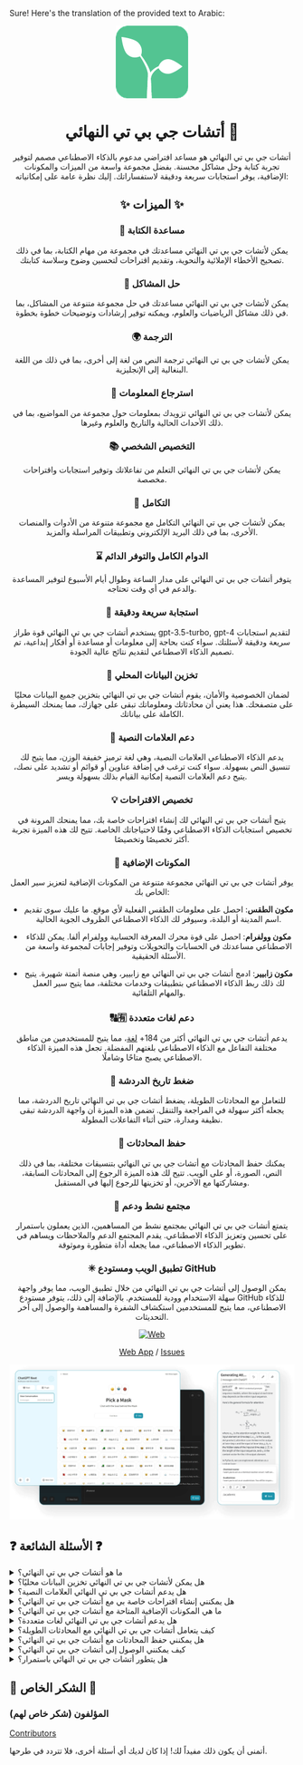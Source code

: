 Sure! Here's the translation of the provided text to Arabic:

<div align="center">
<img src="./docs/images/icon.png" alt="أيقونة The Ultimate ChatGPT" />

<h1 align="center">أتشات جي بي تي النهائي 🌟</h1>

أتشات جي بي تي النهائي هو مساعد افتراضي مدعوم بالذكاء الاصطناعي مصمم لتوفير تجربة كتابة وحل مشاكل محسنة. بفضل مجموعة واسعة من الميزات والمكونات الإضافية، يوفر استجابات سريعة ودقيقة لاستفساراتك. إليك نظرة عامة على إمكانياته:

## ✨ الميزات ✨

### 📝 مساعدة الكتابة
يمكن لأتشات جي بي تي النهائي مساعدتك في مجموعة من مهام الكتابة، بما في ذلك تصحيح الأخطاء الإملائية والنحوية، وتقديم اقتراحات لتحسين وضوح وسلاسة كتابتك.

### 💭 حل المشاكل
يمكن لأتشات جي بي تي النهائي مساعدتك في حل مجموعة متنوعة من المشاكل، بما في ذلك مشاكل الرياضيات والعلوم، ويمكنه توفير إرشادات وتوضيحات خطوة بخطوة.

### 🌍 الترجمة
يمكن لأتشات جي بي تي النهائي ترجمة النص من لغة إلى أخرى، بما في ذلك من اللغة البنغالية إلى الإنجليزية.

### 📑 استرجاع المعلومات
يمكن لأتشات جي بي تي النهائي تزويدك بمعلومات حول مجموعة من المواضيع، بما في ذلك الأحداث الحالية والتاريخ والعلوم وغيرها.

### 📚 التخصيص الشخصي
يمكن لأتشات جي بي تي النهائي التعلم من تفاعلاتك وتوفير استجابات واقتراحات مخصصة.

### 📎 التكامل
يمكن لأتشات جي بي تي النهائي التكامل مع مجموعة متنوعة من الأدوات والمنصات الأخرى، بما في ذلك البريد الإلكتروني وتطبيقات المراسلة والمزيد.

### ⌛ الدوام الكامل والتوفر الدائم
يتوفر أتشات جي بي تي النهائي على مدار الساعة وطوال أيام الأسبوع لتوفير المساعدة والدعم في أي وقت تحتاجه.

### 🚀 استجابة سريعة ودقيقة
يستخدم أتشات جي بي تي النهائي قوة طراز gpt-3.5-turbo, gpt-4 لتقديم استجابات سريعة ودقيقة لأسئلتك. سواء كنت بحاجة إلى معلومات أو مساعدة أو أفكار إبداعية، تم تصميم الذكاء الاصطناعي لتقديم نتائج عالية الجودة.

### 💾 تخزين البيانات المحلي
لضمان الخصوصية والأمان، يقوم أتشات جي بي تي النهائي بتخزين جميع البيانات محليًا على متصفحك. هذا يعني أن محادثاتك ومعلوماتك تبقى على جهازك، مما يمنحك السيطرة الكاملة على بياناتك.

### 🔢 دعم العلامات النصية
يدعم الذكاء الاصطناعي العلامات النصية، وهي لغة ترميز خفيفة الوزن، مما يتيح لك تنسيق النص بسهولة. سواء كنت ترغب في إضافة عناوين أو قوائم أو تشديد على نصك، يتيح دعم العلامات النصية إمكانية القيام بذلك بسهولة ويسر.

### 💡 تخصيص الاقتراحات
يتيح أتشات جي بي تي النهائي لك إنشاء اقتراحات خاصة بك، مما يمنحك المرونة في تخصيص استجابات الذكاء الاصطناعي وفقًا لاحتياجاتك الخاصة. تتيح لك هذه الميزة تجربة أكثر تخصيصًا وتخصيصًا.

### 🔆 المكونات الإضافية
يوفر أتشات جي بي تي النهائي مجموعة متنوعة من المكونات الإضافية لتعزيز سير العمل الخاص بك:

- **مكون الطقس**: احصل على معلومات الطقس الفعلية لأي موقع. ما عليك سوى تقديم اسم المدينة أو البلدة، وسيوفر لك الذكاء الاصطناعي الظروف الجوية الحالية.

- **مكون وولفرام**: احصل على قوة محرك المعرفة الحسابية وولفرام ألفا. يمكن للذكاء الاصطناعي مساعدتك في الحسابات والتحويلات وتوفير إجابات لمجموعة واسعة من الأسئلة الحقيقية.

- **مكون زابيير**: ادمج أتشات جي بي تي النهائي مع زابيير، وهي منصة أتمتة شهيرة. يتيح لك ذلك ربط الذكاء الاصطناعي بتطبيقات وخدمات مختلفة، مما يتيح سير العمل والمهام التلقائية.

### 🔠🈶 دعم لغات متعددة
يدعم أتشات جي بي تي النهائي أكثر من 184+ [لغة](./SUPPORTED_LANGUAGES.md)، مما يتيح للمستخدمين من مناطق مختلفة التفاعل مع الذكاء الاصطناعي بلغتهم المفضلة. تجعل هذه الميزة الذكاء الاصطناعي يصبح متاحًا وشاملًا.

### 💬 ضغط تاريخ الدردشة
للتعامل مع المحادثات الطويلة، يضغط أتشات جي بي تي النهائي تاريخ الدردشة، مما يجعله أكثر سهولة في المراجعة والتنقل. تضمن هذه الميزة أن واجهة الدردشة تبقى نظيفة ومدارة، حتى أثناء التفاعلات المطولة.

### 📂 حفظ المحادثات
يمكنك حفظ المحادثات مع أتشات جي بي تي النهائي بتنسيقات مختلفة، بما في ذلك النص، الصورة، أو على الويب. تتيح لك هذه الميزة الرجوع إلى المحادثات السابقة، ومشاركتها مع الآخرين، أو تخزينها للرجوع إليها في المستقبل.

### 🔑 مجتمع نشط ودعم
يتمتع أتشات جي بي تي النهائي بمجتمع نشط من المساهمين، الذين يعملون باستمرار على تحسين وتعزيز الذكاء الاصطناعي. يقدم المجتمع الدعم والملاحظات ويساهم في تطوير الذكاء الاصطناعي، مما يجعله أداة متطورة وموثوقة.

### ✳ تطبيق الويب ومستودع GitHub
يمكن الوصول إلى أتشات جي بي تي النهائي من خلال تطبيق الويب، مما يوفر واجهة سهلة الاستخدام وودية للمستخدم. بالإضافة إلى ذلك، يتوفر مستودع GitHub للذكاء الاصطناعي، مما يتيح للمستخدمين استكشاف الشفرة والمساهمة والوصول إلى آخر التحديثات.

[![Web][Web-image]][web-url]

[Web App](https://chatgpt.kiask.xyz/) / [Issues](https://github.com/ki-ask/The-Ultimate-ChatGPT/issues)

[web-url]: https://chatgpt.kiask.xyz
   
[download-url]: https://github.com/ki-ask/The-Ultimate-ChatGPT/releases

[Web-image]: https://img.shields.io/badge/Web-PWA-orange?logo=microsoftedge

![cover](./docs/images/cover.png)

</div>

## ❓ الأسئلة الشائعة ❓

<details>
<summary>ما هو أتشات جي بي تي النهائي؟</summary>
أتشات جي بي تي النهائي هو مساعد افتراضي مدعوم بالذكاء الاصطناعي يوفر استجابات سريعة ودقيقة لأسئلتك ويوفر مجموعة متنوعة من الميزات والمكونات الإضافية لتعزيز الكتابة وحل المشاكل الخاصة بك.
</details>

<details>
<summary>هل يمكن لأتشات جي بي تي النهائي تخزين البيانات محليًا؟</summary>
نعم، يمكن لأتشات جي بي تي النهائي تخزين جميع البيانات محليًا على متصفحك، مما يضمن الخصوصية والأمان.
</details>

<details>
<summary>هل يدعم أتشات جي بي تي النهائي العلامات النصية؟</summary>
نعم، يدعم أتشات جي بي تي النهائي العلامات النصية، مما يتيح لك تنسيق النص وإنشاء محتوى غني.
</details>

<details>
<summary>هل يمكنني إنشاء اقتراحات خاصة بي مع أتشات جي بي تي النهائي؟</summary>
نعم، يمكنك إنشاء اقتراحات خاصة بك وتخصيص تفاعلاتك مع أتشات جي بي تي النهائي.
</details>

<details>
<summary>ما هي المكونات الإضافية المتاحة مع أتشات جي بي تي النهائي؟</summary>
يوفر أتشات جي بي تي النهائي مكونات إضافية مثل مكون الطقس ومكون وولفرام ومكون زابيير لتبسيط عملك وتوفير وظائف إضافية.
</details>

<details>
<summary>هل يدعم أتشات جي بي تي النهائي لغات متعددة؟</summary>
نعم، يحتوي أتشات جي بي تي النهائي على اقتراحات مدمجة بلغات متعددة، مما يتيح لك التواصل بلغتك المفضلة.
</details>

<details>
<summary>كيف يتعامل أتشات جي بي تي النهائي مع المحادثات الطويلة؟</summary>
يضغط أتشات جي بي تي النهائي تاريخ الدردشة للتعامل مع المحادثات الطويلة بكفاءة وتوفير تجربة سلسة.
</details>

<details>
<summary>هل يمكنني حفظ المحادثات مع أتشات جي بي تي النهائي؟</summary>
نعم، يمكنك حفظ المحادثات بتنسيقات النص أو الصورة أو على الويب باستخدام ميزة مشاركة أتشات جي بي تي النهائي.
</details>

<details>
<summary>كيف يمكنني الوصول إلى أتشات جي بي تي النهائي؟</summary>
يتوفر أتشات جي بي تي النهائي كتطبيق ويب، ويمكنك أيضًا الوصول إلى مستودع GitHub للحصول على الدعم والميزات الإضافية.
</details>

<details>
<summary>هل يتطور أتشات جي بي تي النهائي باستمرار؟</summary>
نعم، يتطور أتشات جي بي تي النهائي باستمرار من خلال التحديثات والتحسينات، ويحتوي على مجتمع نشط من المساهمين.
</details>

## 🎉 الشكر الخاص 🎉

### المؤلفون (شكر خاص لهم)

[Contributors](https://github.com/Yidadaa/ChatGPT-Next-Web/graphs/contributors)

</details>

أتمنى أن يكون ذلك مفيداً لك! إذا كان لديك أي أسئلة أخرى، فلا تتردد في طرحها.